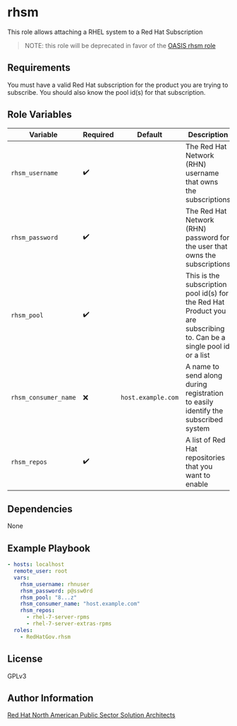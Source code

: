 rhsm
=========

This role allows attaching a RHEL system to a Red Hat Subscription

> NOTE: this role will be deprecated in favor of the [OASIS rhsm role](https://github.com/oasis-roles/rhsm)

Requirements
------------

You must have a valid Red Hat subscription for the product you are trying to
subscribe. You should also know the pool id(s) for that subscription.

Role Variables
--------------

| Variable        | Required | Default  | Description                                                                                                                                                                                                                                     |
| --------------- | -------- | -------- | ----------------------------------------------------------------------------------------------------------------------------------------------------------------------------------------------------------------------------------------------- |
| `rhsm_username` | :heavy_check_mark:      |  | The Red Hat Network (RHN) username that owns the subscriptions |
| `rhsm_password` | :heavy_check_mark:      |  | The Red Hat Network (RHN) password for the user that owns the subscriptions |
| `rhsm_pool` | :heavy_check_mark:      |  | This is the subscription pool id(s) for the Red Hat Product you are subscribing to. Can be a single pool id or a list |
| `rhsm_consumer_name` | :x:      | `host.example.com` | A name to send along during registration to easily identify the subscribed system |
| `rhsm_repos` | :heavy_check_mark:      |  | A list of Red Hat repositories that you want to enable |

Dependencies
------------

None

Example Playbook
----------------

```yaml
- hosts: localhost
  remote_user: root
  vars:
    rhsm_username: rhnuser
    rhsm_password: p@ssw0rd
    rhsm_pool: "8...z"
    rhsm_consumer_name: "host.example.com"
    rhsm_repos:
      - rhel-7-server-rpms
      - rhel-7-server-extras-rpms
  roles:
    - RedHatGov.rhsm
```

License
-------

GPLv3

Author Information
------------------

[Red Hat North American Public Sector Solution Architects](https://redhatgov.io)
